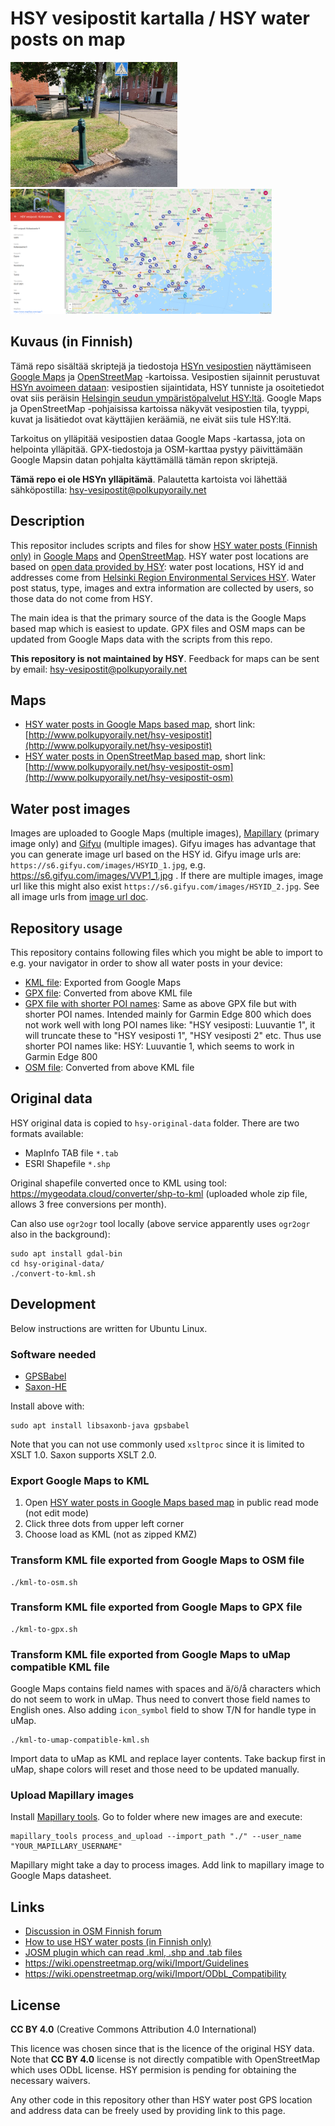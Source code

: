 # HSY vesipostit kartalla / HSY water posts on map

<kbd><img src="images/promo/water-post-helsinki.jpg" alt="Vesiposti Helsingissä" height="200" /></kbd> <kbd><img src="images/promo/google-maps-screenshot.png" alt="Google Maps" height="200" /></kbd> 

## Kuvaus (in Finnish)

Tämä repo sisältää skriptejä ja tiedostoja [HSYn vesipostien](http://www.polkupyoraily.net/wiki/Vesipostit) näyttämiseen [Google Maps](https://www.google.com/maps/d/viewer?mid=1WeNhhtc9n4ypJ_X3bz5KpLppR5JNsk9A&usp=sharing) ja [OpenStreetMap](https://umap.openstreetmap.fr/en/map/hsy-vesipostit_635042#11/60.2490/24.8456) -kartoissa.
Vesipostien sijainnit perustuvat [HSYn avoimeen dataan](https://www.hsy.fi/ymparistotieto/avoindata/avoin-data---sivut/paakaupunkiseudun-vesipostit/): vesipostien sijaintidata, HSY tunniste ja osoitetiedot ovat siis peräisin [Helsingin seudun ympäristöpalvelut HSY:ltä](https://www.hsy.fi/). Google Maps ja OpenStreetMap -pohjaisissa kartoissa näkyvät vesipostien tila, tyyppi, kuvat ja lisätiedot ovat käyttäjien keräämiä, ne eivät siis tule HSY:ltä.

Tarkoitus on ylläpitää vesipostien dataa Google Maps -kartassa, jota on helpointa ylläpitää. GPX-tiedostoja ja OSM-karttaa pystyy päivittämään Google Mapsin datan pohjalta käyttämällä tämän repon skriptejä.

**Tämä repo ei ole HSYn ylläpitämä**. Palautetta kartoista voi lähettää sähköpostilla: hsy-vesipostit@polkupyoraily.net

## Description

This repositor includes scripts and files for show [HSY water posts (Finnish only)](http://www.polkupyoraily.net/wiki/Vesipostit) in [Google Maps](https://www.google.com/maps/d/viewer?mid=1WeNhhtc9n4ypJ_X3bz5KpLppR5JNsk9A&usp=sharing) and [OpenStreetMap](https://umap.openstreetmap.fr/en/map/hsy-vesipostit_635042#11/60.2490/24.8456). HSY water post locations are based on [open data provided by HSY](https://www.hsy.fi/ymparistotieto/avoindata/avoin-data---sivut/paakaupunkiseudun-vesipostit/): water post locations, HSY id and addresses come from [Helsinki Region Environmental Services HSY](https://www.hsy.fi/en/). Water post status, type, images and extra information are collected by users, so those data do not come from HSY.

The main idea is that the primary source of the data is the Google Maps based map which is easiest to update. GPX files and OSM maps can be updated from Google Maps data with the scripts from this repo.

**This repository is not maintained by HSY**. Feedback for maps can be sent by email: hsy-vesipostit@polkupyoraily.net

## Maps

* [HSY water posts in Google Maps based map](https://www.google.com/maps/d/viewer?mid=1WeNhhtc9n4ypJ_X3bz5KpLppR5JNsk9A&usp=sharing), short link: [http://www.polkupyoraily.net/hsy-vesipostit](http://www.polkupyoraily.net/hsy-vesipostit)
* [HSY water posts in OpenStreetMap based map](https://umap.openstreetmap.fr/en/map/hsy-vesipostit_635042#11/60.2490/24.8456), short link: [http://www.polkupyoraily.net/hsy-vesipostit-osm](http://www.polkupyoraily.net/hsy-vesipostit-osm)

## Water post images

Images are uploaded to Google Maps (multiple images), [Mapillary](https://www.mapillary.com/) (primary image only) and [Gifyu](https://gifyu.com/album/gMS) (multiple images). Gifyu images has advantage that you can generate image url based on the HSY id. Gifyu image urls are: `https://s6.gifyu.com/images/HSYID_1.jpg`, e.g. https://s6.gifyu.com/images/VVP1_1.jpg . If there are multiple images, image url like this might also exist `https://s6.gifyu.com/images/HSYID_2.jpg`. See all image urls from [image url doc](./image-urls.md).

## Repository usage

This repository contains following files which you might be able to import to e.g. your navigator in order to show all water posts in your device:
* [KML file](google-maps-export.kml): Exported from Google Maps
* [GPX file](google-maps-export.gpx): Converted from above KML file
* [GPX file with shorter POI names](google-maps-export-garmin-edge-800.gpx): Same as above GPX file but with shorter POI names. Intended mainly for Garmin Edge 800 which does not work well with long POI names like: "HSY vesiposti: Luuvantie 1", it will truncate these to "HSY vesiposti 1", "HSY vesiposti 2" etc. Thus use shorter POI names like: HSY: Luuvantie 1, which seems to work in Garmin Edge 800
* [OSM file](google-maps-export.osm): Converted from above KML file

## Original data

HSY original data is copied to `hsy-original-data` folder. There are two formats available:
* MapInfo TAB file `*.tab`
* ESRI Shapefile `*.shp`

Original shapefile converted once to KML using tool: https://mygeodata.cloud/converter/shp-to-kml (uploaded whole zip file, allows 3 free conversions per month). 

Can also use `ogr2ogr` tool locally (above service apparently uses `ogr2ogr` also in the background):
```
sudo apt install gdal-bin
cd hsy-original-data/
./convert-to-kml.sh
```

## Development

Below instructions are written for Ubuntu Linux.

### Software needed

* [GPSBabel](http://www.gpsbabel.org/index.html)
* [Saxon-HE](https://www.saxonica.com/download/java.xml)

Install above with:
```
sudo apt install libsaxonb-java gpsbabel
```

Note that you can not use commonly used `xsltproc` since it is limited to XSLT 1.0. Saxon supports XSLT 2.0.

### Export Google Maps to KML

1. Open [HSY water posts in Google Maps based map](https://www.google.com/maps/d/viewer?mid=1WeNhhtc9n4ypJ_X3bz5KpLppR5JNsk9A&usp=sharing) in public read mode (not edit mode)
2. Click three dots from upper left corner
3. Choose load as KML (not as zipped KMZ)

### Transform KML file exported from Google Maps to OSM file

```
./kml-to-osm.sh
```

### Transform KML file exported from Google Maps to GPX file

```
./kml-to-gpx.sh
```

### Transform KML file exported from Google Maps to uMap compatible KML file

Google Maps contains field names with spaces and ä/ö/å characters which do not seem to work in uMap. Thus need to convert those field names to English ones.
Also adding `icon_symbol` field to show T/N for handle type in uMap.

```
./kml-to-umap-compatible-kml.sh
```

Import data to uMap as KML and replace layer contents. Take backup first in uMap, shape colors will reset and those need to be updated manually.

### Upload Mapillary images

Install [Mapillary tools](https://github.com/mapillary/mapillary_tools). Go to folder where new images are and execute:
```
mapillary_tools process_and_upload --import_path "./" --user_name "YOUR_MAPILLARY_USERNAME"
```

Mapillary might take a day to process images. Add link to mapillary image to Google Maps datasheet.

## Links

* [Discussion in OSM Finnish forum](https://forum.openstreetmap.org/viewtopic.php?id=73183)
* [How to use HSY water posts (in Finnish only)](http://www.polkupyoraily.net/wiki/Vesipostit)
* [JOSM plugin which can read .kml, .shp and .tab files](https://wiki.openstreetmap.org/wiki/JOSM/Plugins/OpenData)
* https://wiki.openstreetmap.org/wiki/Import/Guidelines
* https://wiki.openstreetmap.org/wiki/Import/ODbL_Compatibility

## License

**CC BY 4.0** (Creative Commons Attribution 4.0 International)

This licence was chosen since that is the licence of the original HSY data. Note that **CC BY 4.0** license is not directly compatible with OpenStreetMap which
uses ODbL license. HSY permision is pending for obtaining the necessary waivers. 

Any other code in this repository other than HSY water post GPS location and address data can be freely used by providing link to this page.
